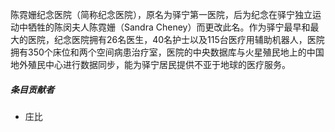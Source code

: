 陈霓姗纪念医院（简称纪念医院），原名为驿宁第一医院，后为纪念在驿宁独立运动中牺牲的陈闵夫人陈霓姗（Sandra Cheney）而更改此名。作为驿宁最早和最大的医院，纪念医院拥有26名医生，40名护士以及115台医疗用辅助机器人，医院拥有350个床位和两个空间病患治疗室，医院的中央数据库与火星殖民地上的中国地外殖民中心进行数据同步，能为驿宁居民提供不亚于地球的医疗服务。

##### 条目贡献者

* 庄比